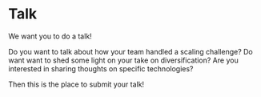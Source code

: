 # Talk

We want you to do a talk!

Do you want to talk about how your team handled a scaling challenge? Do want want to shed some light on your take on diversification? Are you interested in sharing thoughts on specific technologies? 

Then this is the place to submit your talk! 
